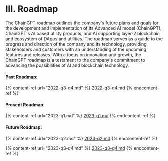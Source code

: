 # III. Roadmap

The ChainGPT roadmap outlines the company's future plans and goals for the development and implementation of its Advanced AI model (ChainGPT), ChainGPT's AI based utility products, and AI supporting layer-2 blockchain and ecosystem of DApps and utilities. The roadmap serves as a guide to the progress and direction of the company and its technology, providing stakeholders and customers with an understanding of the upcoming features and releases. With a focus on innovation and growth, the ChainGPT roadmap is a testament to the company's commitment to advancing the possibilities of AI and blockchain technology.

#### Past Roadmap:

{% content-ref url="2022-q3-q4.md" %}
[2022-q3-q4.md](2022-q3-q4.md)
{% endcontent-ref %}

#### Present Roadmap:

{% content-ref url="2023-q1.md" %}
[2023-q1.md](2023-q1.md)
{% endcontent-ref %}

#### Future Roadmap:

{% content-ref url="2023-q2.md" %}
[2023-q2.md](2023-q2.md)
{% endcontent-ref %}

{% content-ref url="2023-q3-q4.md" %}
[2023-q3-q4.md](2023-q3-q4.md)
{% endcontent-ref %}
